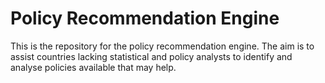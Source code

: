 # Policy Recommendation Engine

This is the repository for the policy recommendation engine. The aim
is to assist countries lacking statistical and policy analysts to
identify and analyse policies available that may help.


<style>
.link {
stroke: #666;
opacity: 0.9;
stroke-width: 1.5px;
}
.node circle {
stroke: #fff;
opacity: 0.9;
stroke-width: 1.5px;
}
.node:not(:hover) .nodetext {
display: none;
}
text {
font: 15px serif;
opacity: 0.9;
pointer-events: none;
}
</style>

<script src=http://d3js.org/d3.v3.min.js></script>

<script> var links = [ { "source" : 1, "target" : 131, "value" :
 1.31452729451742 }, { "source" : 1, "target" : 82, "value" :
 1.48780804393006 }, { "source" : 1, "target" : 111, "value" :
 1.53525937177258 }, { "source" : 2, "target" : 146, "value" :
 0.920880072265894 }, { "source" : 2, "target" : 78, "value" :
 0.940957645654329 }, { "source" : 2, "target" : 102, "value" :
 0.960545297345756 }, { "source" : 3, "target" : 168, "value" :
 0.953653479210874 }, { "source" : 3, "target" : 152, "value" :
 1.0220078017862 }, { "source" : 3, "target" : 47, "value" :
 1.02234392589866 }, { "source" : 4, "target" : 116, "value" :
 0.974043813062297 }, { "source" : 4, "target" : 112, "value" :
 1.00861994554911 }, { "source" : 4, "target" : 89, "value" :
 1.04323962864693 }, { "source" : 5, "target" : 32, "value" :
 1.44955239332356 }, { "source" : 5, "target" : 14, "value" :
 1.55694107513401 }, { "source" : 5, "target" : 117, "value" :
 1.63821920099526 }, { "source" : 6, "target" : 182, "value" :
 1.19119444160882 }, { "source" : 6, "target" : 59, "value" :
 1.20319220151253 }, { "source" : 6, "target" : 78, "value" :
 1.37655213152321 }, { "source" : 7, "target" : 46, "value" :
 1.37045931512834 }, { "source" : 7, "target" : 20, "value" :
 1.65668766498696 }, { "source" : 7, "target" : 174, "value" :
 1.71018383342883 }, { "source" : 0, "target" : 2, "value" :
 1.20637844221834 }, { "source" : 0, "target" : 71, "value" :
 1.217090120178 }, { "source" : 0, "target" : 47, "value" :
 1.24330899923766 }, { "source" : 17, "target" : 45, "value" :
 1.01820681828437 }, { "source" : 17, "target" : 146, "value" :
 1.10137862487542 }, { "source" : 17, "target" : 141, "value" :
 1.2985203201483 }, { "source" : 8, "target" : 24, "value" :
 0.838362577073292 }, { "source" : 8, "target" : 158, "value" :
 1.09438576978989 }, { "source" : 8, "target" : 48, "value" :
 1.09961749350012 }, { "source" : 9, "target" : 120, "value" :
 0.602232655441791 }, { "source" : 9, "target" : 54, "value" :
 0.639259804146382 }, { "source" : 9, "target" : 186, "value" :
 0.768040477294505 }, { "source" : 36, "target" : 2, "value" :
 1.19611020180288 }, { "source" : 36, "target" : 168, "value" :
 1.42990851080529 }, { "source" : 36, "target" : 102, "value" :
 1.4479413745007 }, { "source" : 10, "target" : 170, "value" :
 1.56855749452816 }, { "source" : 10, "target" : 4, "value" :
 1.876723903123 }, { "source" : 10, "target" : 45, "value" :
 2.05825722589473 }, { "source" : 11, "target" : 121, "value" :
 1.4425791028605 }, { "source" : 11, "target" : 111, "value" :
 1.49996277790847 }, { "source" : 11, "target" : 183, "value" :
 1.97834755666622 }, { "source" : 41, "target" : 190, "value" :
 0.789337479044317 }, { "source" : 41, "target" : 67, "value" :
 0.82726644887886 }, { "source" : 41, "target" : 128, "value" :
 0.868810763776866 }, { "source" : 186, "target" : 38, "value" :
 0.71495414307359 }, { "source" : 186, "target" : 48, "value" :
 0.733536216264423 }, { "source" : 186, "target" : 9, "value" :
 0.768040477294505 }, { "source" : 18, "target" : 109, "value" :
 0.905488077232075 }, { "source" : 18, "target" : 191, "value" :
 0.928990869486456 }, { "source" : 18, "target" : 47, "value" :
 1.06682789338007 }, { "source" : 37, "target" : 56, "value" :
 1.09893293326321 }, { "source" : 37, "target" : 119, "value" :
 1.29737835818427 }, { "source" : 37, "target" : 130, "value" :
 1.43547592970923 }, { "source" : 12, "target" : 150, "value" :
 1.20614068109613 }, { "source" : 12, "target" : 134, "value" :
 2.30662598084721 }, { "source" : 12, "target" : 142, "value" :
 2.35832869698108 }, { "source" : 13, "target" : 192, "value" :
 1.29940663294756 }, { "source" : 13, "target" : 109, "value" :
 1.32392687443911 }, { "source" : 13, "target" : 108, "value" :
 1.39988619910808 }, { "source" : 14, "target" : 117, "value" :
 0.682738067393721 }, { "source" : 14, "target" : 23, "value" :
 1.30069178321288 }, { "source" : 14, "target" : 105, "value" :
 1.32361192170884 }, { "source" : 55, "target" : 189, "value" :
 0.614750722993733 }, { "source" : 55, "target" : 67, "value" :
 0.642608633750824 }, { "source" : 55, "target" : 87, "value" :
 0.852964315454793 }, { "source" : 15, "target" : 110, "value" :
 0.887991137474196 }, { "source" : 15, "target" : 44, "value" :
 1.42298756227974 }, { "source" : 15, "target" : 125, "value" :
 1.47799137800987 }, { "source" : 16, "target" : 138, "value" :
 1.42252709160877 }, { "source" : 16, "target" : 152, "value" :
 1.56673225573877 }, { "source" : 16, "target" : 122, "value" :
 1.69997913169409 }, { "source" : 19, "target" : 89, "value" :
 0.96003446478593 }, { "source" : 19, "target" : 129, "value" :
 1.03369836065786 }, { "source" : 19, "target" : 4, "value" :
 1.12078429317492 }, { "source" : 20, "target" : 189, "value" :
 0.85064892082221 }, { "source" : 20, "target" : 190, "value" :
 0.971612887849814 }, { "source" : 20, "target" : 67, "value" :
 1.05298685631974 }, { "source" : 176, "target" : 118, "value" :
 1.21414677752 }, { "source" : 176, "target" : 28, "value" :
 1.5685368954702 }, { "source" : 176, "target" : 76, "value" :
 1.60913249855578 }, { "source" : 22, "target" : 132, "value" :
 1.92102096765661 }, { "source" : 22, "target" : 137, "value" :
 2.06817242151767 }, { "source" : 22, "target" : 31, "value" :
 2.29105373318966 }, { "source" : 25, "target" : 44, "value" :
 0.910834630900881 }, { "source" : 25, "target" : 122, "value" :
 1.15635610494343 }, { "source" : 25, "target" : 126, "value" :
 1.46094334309018 }, { "source" : 83, "target" : 90, "value" :
 1.56419009848881 }, { "source" : 83, "target" : 21, "value" :
 1.5924438438337 }, { "source" : 83, "target" : 124, "value" :
 1.60434653131104 }, { "source" : 23, "target" : 117, "value" :
 0.975511109512529 }, { "source" : 23, "target" : 90, "value" :
 1.21847324468831 }, { "source" : 23, "target" : 145, "value" :
 1.22410275311965 }, { "source" : 24, "target" : 8, "value" :
 0.838362577073292 }, { "source" : 24, "target" : 48, "value" :
 0.898813888700985 }, { "source" : 24, "target" : 123, "value" :
 0.931861117429435 }, { "source" : 26, "target" : 135, "value" :
 1.49461162528901 }, { "source" : 26, "target" : 147, "value" :
 1.55181563212396 }, { "source" : 26, "target" : 91, "value" :
 1.55959206999486 }, { "source" : 28, "target" : 162, "value" :
 1.02167171095672 }, { "source" : 28, "target" : 95, "value" :
 1.24572404427195 }, { "source" : 28, "target" : 107, "value" :
 1.26741367173486 }, { "source" : 29, "target" : 113, "value" :
 0.956794162296048 }, { "source" : 29, "target" : 167, "value" :
 0.973029189538259 }, { "source" : 29, "target" : 89, "value" :
 1.48697729248095 }, { "source" : 30, "target" : 122, "value" :
 1.06793098914228 }, { "source" : 30, "target" : 40, "value" :
 1.14865142976247 }, { "source" : 30, "target" : 42, "value" :
 1.16193537350911 }, { "source" : 32, "target" : 5, "value" :
 1.44955239332356 }, { "source" : 32, "target" : 14, "value" :
 1.55385925388808 }, { "source" : 32, "target" : 23, "value" :
 1.58864646875774 }, { "source" : 33, "target" : 114, "value" :
 1.01225021776878 }, { "source" : 33, "target" : 146, "value" :
 1.07114556956056 }, { "source" : 33, "target" : 18, "value" :
 1.21497089869963 }, { "source" : 76, "target" : 62, "value" :
 1.08365560669245 }, { "source" : 76, "target" : 130, "value" :
 1.11302717762523 }, { "source" : 76, "target" : 37, "value" :
 1.1415370310435 }, { "source" : 67, "target" : 87, "value" :
 0.617144820469032 }, { "source" : 67, "target" : 55, "value" :
 0.642608633750824 }, { "source" : 67, "target" : 190, "value" :
 0.723500346667688 }, { "source" : 34, "target" : 168, "value" :
 0.761877422241889 }, { "source" : 34, "target" : 92, "value" :
 0.830995625266431 }, { "source" : 34, "target" : 39, "value" :
 0.906599367281589 }, { "source" : 193, "target" : 195, "value" :
 0.455929887515982 }, { "source" : 193, "target" : 194, "value" :
 0.683170301495052 }, { "source" : 193, "target" : 114, "value" :
 1.11673495056999 }, { "source" : 35, "target" : 4, "value" :
 1.1969376870027 }, { "source" : 35, "target" : 89, "value" :
 1.31770432237712 }, { "source" : 35, "target" : 159, "value" :
 1.34296384156125 }, { "source" : 84, "target" : 88, "value" :
 1.65774601940357 }, { "source" : 84, "target" : 196, "value" :
 1.70471414477474 }, { "source" : 84, "target" : 156, "value" :
 1.71242533467083 }, { "source" : 38, "target" : 158, "value" :
 0.536166159724376 }, { "source" : 38, "target" : 48, "value" :
 0.589148245646065 }, { "source" : 38, "target" : 159, "value" :
 0.611330889530299 }, { "source" : 50, "target" : 143, "value" :
 2.33336973079323 }, { "source" : 50, "target" : 131, "value" :
 2.49969943381133 }, { "source" : 50, "target" : 121, "value" :
 2.6049461907643 }, { "source" : 39, "target" : 46, "value" :
 0.83838831939105 }, { "source" : 39, "target" : 34, "value" :
 0.906599367281589 }, { "source" : 39, "target" : 141, "value" :
 0.968679401888891 }, { "source" : 42, "target" : 40, "value" :
 0.936967400239652 }, { "source" : 42, "target" : 30, "value" :
 1.16193537350911 }, { "source" : 42, "target" : 126, "value" :
 1.46727036027847 }, { "source" : 43, "target" : 161, "value" :
 1.66691338986215 }, { "source" : 43, "target" : 81, "value" :
 1.73191858419284 }, { "source" : 43, "target" : 178, "value" :
 1.9201654795029 }, { "source" : 44, "target" : 122, "value" :
 0.887691060162472 }, { "source" : 44, "target" : 25, "value" :
 0.910834630900881 }, { "source" : 44, "target" : 126, "value" :
 0.955996918890767 }, { "source" : 45, "target" : 17, "value" :
 1.01820681828437 }, { "source" : 45, "target" : 166, "value" :
 1.20145988677156 }, { "source" : 45, "target" : 146, "value" :
 1.20640154717973 }, { "source" : 132, "target" : 22, "value" :
 1.92102096765661 }, { "source" : 132, "target" : 1, "value" :
 1.93839214146552 }, { "source" : 132, "target" : 64, "value" :
 1.96395471248129 }, { "source" : 46, "target" : 87, "value" :
 0.525514245923718 }, { "source" : 46, "target" : 67, "value" :
 0.77164737193497 }, { "source" : 46, "target" : 39, "value" :
 0.83838831939105 }, { "source" : 181, "target" : 28, "value" :
 1.55604385856314 }, { "source" : 181, "target" : 1, "value" :
 1.56965338936259 }, { "source" : 181, "target" : 171, "value" :
 1.69660451982878 }, { "source" : 47, "target" : 152, "value" :
 0.854577826233589 }, { "source" : 47, "target" : 114, "value" :
 0.9266323619282 }, { "source" : 47, "target" : 3, "value" :
 1.02234392589866 }, { "source" : 48, "target" : 158, "value" :
 0.265362734477278 }, { "source" : 48, "target" : 120, "value" :
 0.556333578536645 }, { "source" : 48, "target" : 38, "value" :
 0.589148245646065 }, { "source" : 154, "target" : 82, "value" :
 1.14527302730041 }, { "source" : 154, "target" : 76, "value" :
 1.17097721571362 }, { "source" : 154, "target" : 162, "value" :
 1.26802520157892 }, { "source" : 49, "target" : 54, "value" :
 0.649027731293726 }, { "source" : 49, "target" : 38, "value" :
 0.780850102942669 }, { "source" : 49, "target" : 173, "value" :
 0.81124028367136 }, { "source" : 52, "target" : 122, "value" :
 1.3379778773384 }, { "source" : 52, "target" : 179, "value" :
 1.49005509960485 }, { "source" : 52, "target" : 44, "value" :
 1.57348662287399 }, { "source" : 51, "target" : 155, "value" :
 1.31915603278569 }, { "source" : 51, "target" : 161, "value" :
 1.4660251038037 }, { "source" : 51, "target" : 178, "value" :
 1.58491533851279 }, { "source" : 54, "target" : 173, "value" :
 0.535879012442302 }, { "source" : 54, "target" : 9, "value" :
 0.639259804146382 }, { "source" : 54, "target" : 49, "value" :
 0.649027731293726 }, { "source" : 56, "target" : 37, "value" :
 1.09893293326321 }, { "source" : 56, "target" : 23, "value" :
 1.27306803971252 }, { "source" : 56, "target" : 145, "value" :
 1.76979282137191 }, { "source" : 58, "target" : 73, "value" :
 0.61753062769693 }, { "source" : 58, "target" : 75, "value" :
 1.00578459301855 }, { "source" : 58, "target" : 74, "value" :
 1.15679258314774 }, { "source" : 59, "target" : 139, "value" :
 1.18623448906104 }, { "source" : 59, "target" : 6, "value" :
 1.20319220151253 }, { "source" : 59, "target" : 172, "value" :
 1.22357088466087 }, { "source" : 60, "target" : 195, "value" :
 1.07140346151954 }, { "source" : 60, "target" : 193, "value" :
 1.13121231635874 }, { "source" : 60, "target" : 146, "value" :
 1.36170737960538 }, { "source" : 61, "target" : 157, "value" :
 1.32267459949486 }, { "source" : 61, "target" : 65, "value" :
 1.44062721268049 }, { "source" : 61, "target" : 117, "value" :
 1.80769520809045 }, { "source" : 62, "target" : 130, "value" :
 0.973569176575288 }, { "source" : 62, "target" : 76, "value" :
 1.08365560669245 }, { "source" : 62, "target" : 164, "value" :
 1.18811484239607 }, { "source" : 130, "target" : 62, "value" :
 0.973569176575288 }, { "source" : 130, "target" : 76, "value" :
 1.11302717762523 }, { "source" : 130, "target" : 164, "value" :
 1.2886006488654 }, { "source" : 63, "target" : 191, "value" :
 1.02932883580549 }, { "source" : 63, "target" : 163, "value" :
 1.12113424547918 }, { "source" : 63, "target" : 18, "value" :
 1.26189973373278 }, { "source" : 64, "target" : 135, "value" :
 1.51541573130194 }, { "source" : 64, "target" : 185, "value" :
 1.62720597037579 }, { "source" : 64, "target" : 31, "value" :
 1.68348821786941 }, { "source" : 65, "target" : 117, "value" :
 1.21996159391605 }, { "source" : 65, "target" : 14, "value" :
 1.34788804810519 }, { "source" : 65, "target" : 23, "value" :
 1.43367622150495 }, { "source" : 66, "target" : 123, "value" :
 1.01959459924331 }, { "source" : 66, "target" : 41, "value" :
 1.22421240339144 }, { "source" : 66, "target" : 8, "value" :
 1.25014002394532 }, { "source" : 68, "target" : 38, "value" :
 0.978449363913232 }, { "source" : 68, "target" : 158, "value" :
 1.03703630242829 }, { "source" : 68, "target" : 48, "value" :
 1.05021090349244 }, { "source" : 69, "target" : 127, "value" :
 3.23342416696383 }, { "source" : 69, "target" : 11, "value" :
 3.26320505674659 }, { "source" : 69, "target" : 21, "value" :
 3.36150506432041 }, { "source" : 70, "target" : 127, "value" :
 1.62061103837861 }, { "source" : 70, "target" : 180, "value" :
 1.89587456765023 }, { "source" : 70, "target" : 27, "value" :
 2.06063336461274 }, { "source" : 71, "target" : 0, "value" :
 1.217090120178 }, { "source" : 71, "target" : 92, "value" :
 1.26272934069319 }, { "source" : 71, "target" : 168, "value" :
 1.29666888154406 }, { "source" : 72, "target" : 42, "value" :
 2.05388545240779 }, { "source" : 72, "target" : 27, "value" :
 2.20278286020565 }, { "source" : 72, "target" : 180, "value" :
 2.30557748096039 }, { "source" : 73, "target" : 129, "value" :
 0.612358248600967 }, { "source" : 73, "target" : 58, "value" :
 0.61753062769693 }, { "source" : 73, "target" : 75, "value" :
 1.02251661277558 }, { "source" : 188, "target" : 194, "value" :
 1.03089321012129 }, { "source" : 188, "target" : 2, "value" :
 1.07237271026171 }, { "source" : 188, "target" : 193, "value" :
 1.16319525241664 }, { "source" : 74, "target" : 129, "value" :
 1.03378320012459 }, { "source" : 74, "target" : 187, "value" :
 1.1094673454879 }, { "source" : 74, "target" : 58, "value" :
 1.15679258314774 }, { "source" : 75, "target" : 49, "value" :
 0.838637128701236 }, { "source" : 75, "target" : 129, "value" :
 0.870953330955876 }, { "source" : 75, "target" : 153, "value" :
 0.908790881363595 }, { "source" : 78, "target" : 114, "value" :
 0.577326771587172 }, { "source" : 78, "target" : 141, "value" :
 0.866273656709917 }, { "source" : 78, "target" : 102, "value" :
 0.86866830585887 }, { "source" : 79, "target" : 35, "value" :
 1.42656875685969 }, { "source" : 79, "target" : 153, "value" :
 1.4489012818169 }, { "source" : 79, "target" : 173, "value" :
 1.49455192559332 }, { "source" : 80, "target" : 144, "value" :
 0.887281278594123 }, { "source" : 80, "target" : 92, "value" :
 0.965296178506917 }, { "source" : 80, "target" : 34, "value" :
 0.980718740002864 }, { "source" : 77, "target" : 136, "value" :
 0.621515478016677 }, { "source" : 77, "target" : 174, "value" :
 0.928038715026315 }, { "source" : 77, "target" : 94, "value" :
 1.0012295017037 }, { "source" : 82, "target" : 162, "value" :
 1.16365377943373 }, { "source" : 82, "target" : 171, "value" :
 1.28093280512416 }, { "source" : 82, "target" : 1, "value" :
 1.48780804393006 }, { "source" : 57, "target" : 101, "value" :
 1.69082279848271 }, { "source" : 57, "target" : 65, "value" :
 1.69798167687027 }, { "source" : 57, "target" : 143, "value" :
 1.78241540974505 }, { "source" : 86, "target" : 144, "value" :
 1.69849085139365 }, { "source" : 86, "target" : 167, "value" :
 1.80677510354074 }, { "source" : 86, "target" : 170, "value" :
 1.83490735850556 }, { "source" : 81, "target" : 178, "value" :
 1.23794776855576 }, { "source" : 81, "target" : 188, "value" :
 1.32991794855375 }, { "source" : 81, "target" : 63, "value" :
 1.41972493824014 }, { "source" : 87, "target" : 46, "value" :
 0.525514245923718 }, { "source" : 87, "target" : 67, "value" :
 0.617144820469032 }, { "source" : 87, "target" : 190, "value" :
 0.657721693638066 }, { "source" : 89, "target" : 19, "value" :
 0.96003446478593 }, { "source" : 89, "target" : 4, "value" :
 1.04323962864693 }, { "source" : 89, "target" : 35, "value" :
 1.31770432237712 }, { "source" : 90, "target" : 145, "value" :
 1.29556473186106 }, { "source" : 90, "target" : 88, "value" :
 1.43793605202866 }, { "source" : 90, "target" : 21, "value" :
 1.45745067303454 }, { "source" : 91, "target" : 147, "value" :
 0.872263227671935 }, { "source" : 91, "target" : 95, "value" :
 1.29940782523615 }, { "source" : 91, "target" : 164, "value" :
 1.36845093078949 }, { "source" : 92, "target" : 168, "value" :
 0.891693280866144 }, { "source" : 92, "target" : 80, "value" :
 0.965296178506917 }, { "source" : 92, "target" : 3, "value" :
 0.980596813500818 }, { "source" : 93, "target" : 166, "value" :
 1.32215390772501 }, { "source" : 93, "target" : 45, "value" :
 1.49876888445967 }, { "source" : 93, "target" : 35, "value" :
 1.50067519330793 }, { "source" : 94, "target" : 77, "value" :
 1.0012295017037 }, { "source" : 94, "target" : 87, "value" :
 1.02154413719956 }, { "source" : 94, "target" : 67, "value" :
 1.05504419113869 }, { "source" : 187, "target" : 74, "value" :
 1.1094673454879 }, { "source" : 187, "target" : 112, "value" :
 1.14438859643746 }, { "source" : 187, "target" : 38, "value" :
 1.18095138624967 }, { "source" : 95, "target" : 28, "value" :
 1.24572404427195 }, { "source" : 95, "target" : 91, "value" :
 1.29940782523615 }, { "source" : 95, "target" : 147, "value" :
 1.34482555410403 }, { "source" : 96, "target" : 137, "value" :
 1.32822702959422 }, { "source" : 96, "target" : 162, "value" :
 1.38533108035212 }, { "source" : 96, "target" : 107, "value" :
 1.49662865947539 }, { "source" : 97, "target" : 190, "value" :
 1.00634891249526 }, { "source" : 97, "target" : 174, "value" :
 1.03329555435976 }, { "source" : 97, "target" : 55, "value" :
 1.05031189243427 }, { "source" : 98, "target" : 2, "value" :
 1.03887077942638 }, { "source" : 98, "target" : 146, "value" :
 1.18023524376724 }, { "source" : 98, "target" : 141, "value" :
 1.20228260131143 }, { "source" : 99, "target" : 176, "value" :
 1.19797479406283 }, { "source" : 99, "target" : 76, "value" :
 1.27133696320388 }, { "source" : 99, "target" : 62, "value" :
 1.50760392233255 }, { "source" : 100, "target" : 186, "value" :
 1.18594405843695 }, { "source" : 100, "target" : 68, "value" :
 1.2145355550819 }, { "source" : 100, "target" : 120, "value" :
 1.23733968431916 }, { "source" : 101, "target" : 145, "value" :
 1.59853163583269 }, { "source" : 101, "target" : 90, "value" :
 1.71247449794562 }, { "source" : 101, "target" : 88, "value" :
 1.81186749206525 }, { "source" : 102, "target" : 114, "value" :
 0.846377635188045 }, { "source" : 102, "target" : 78, "value" :
 0.86866830585887 }, { "source" : 102, "target" : 2, "value" :
 0.960545297345756 }, { "source" : 103, "target" : 92, "value" :
 1.27136862302378 }, { "source" : 103, "target" : 179, "value" :
 1.48121391237927 }, { "source" : 103, "target" : 34, "value" :
 1.51520652859041 }, { "source" : 108, "target" : 13, "value" :
 1.39988619910808 }, { "source" : 108, "target" : 191, "value" :
 1.41951743564977 }, { "source" : 108, "target" : 115, "value" :
 1.48989298763721 }, { "source" : 104, "target" : 150, "value" :
 3.17433357180874 }, { "source" : 104, "target" : 12, "value" :
 3.34346393734169 }, { "source" : 104, "target" : 86, "value" :
 3.7132464438663 }, { "source" : 105, "target" : 14, "value" :
 1.32361192170884 }, { "source" : 105, "target" : 117, "value" :
 1.49435811762957 }, { "source" : 105, "target" : 44, "value" :
 1.59466498541963 }, { "source" : 190, "target" : 87, "value" :
 0.657721693638066 }, { "source" : 190, "target" : 67, "value" :
 0.723500346667688 }, { "source" : 190, "target" : 189, "value" :
 0.848215195900464 }, { "source" : 106, "target" : 3, "value" :
 1.09867908870044 }, { "source" : 106, "target" : 152, "value" :
 1.23096252452761 }, { "source" : 106, "target" : 160, "value" :
 1.28585821480392 }, { "source" : 107, "target" : 28, "value" :
 1.26741367173486 }, { "source" : 107, "target" : 154, "value" :
 1.44347014594506 }, { "source" : 107, "target" : 96, "value" :
 1.49662865947539 }, { "source" : 21, "target" : 88, "value" :
 0.781590948262505 }, { "source" : 21, "target" : 145, "value" :
 1.28986956879597 }, { "source" : 21, "target" : 90, "value" :
 1.45745067303454 }, { "source" : 110, "target" : 15, "value" :
 0.887991137474196 }, { "source" : 110, "target" : 14, "value" :
 1.41008103511339 }, { "source" : 110, "target" : 13, "value" :
 1.55531597989108 }, { "source" : 111, "target" : 11, "value" :
 1.49996277790847 }, { "source" : 111, "target" : 1, "value" :
 1.53525937177258 }, { "source" : 111, "target" : 83, "value" :
 1.65075719758189 }, { "source" : 113, "target" : 167, "value" :
 0.946340803920534 }, { "source" : 113, "target" : 29, "value" :
 0.956794162296048 }, { "source" : 113, "target" : 134, "value" :
 1.10563198261429 }, { "source" : 116, "target" : 4, "value" :
 0.974043813062297 }, { "source" : 116, "target" : 89, "value" :
 1.33016024214415 }, { "source" : 116, "target" : 187, "value" :
 1.46303723401943 }, { "source" : 117, "target" : 14, "value" :
 0.682738067393721 }, { "source" : 117, "target" : 23, "value" :
 0.975511109512529 }, { "source" : 117, "target" : 65, "value" :
 1.21996159391605 }, { "source" : 119, "target" : 37, "value" :
 1.29737835818427 }, { "source" : 119, "target" : 99, "value" :
 1.60585586344905 }, { "source" : 119, "target" : 76, "value" :
 1.61391321068953 }, { "source" : 120, "target" : 48, "value" :
 0.556333578536645 }, { "source" : 120, "target" : 158, "value" :
 0.576353243510418 }, { "source" : 120, "target" : 9, "value" :
 0.602232655441791 }, { "source" : 196, "target" : 40, "value" :
 1.08808160837882 }, { "source" : 196, "target" : 42, "value" :
 1.63086060386294 }, { "source" : 196, "target" : 44, "value" :
 1.63284506971359 }, { "source" : 167, "target" : 113, "value" :
 0.946340803920534 }, { "source" : 167, "target" : 29, "value" :
 0.973029189538259 }, { "source" : 167, "target" : 161, "value" :
 1.26170575068203 }, { "source" : 121, "target" : 11, "value" :
 1.4425791028605 }, { "source" : 121, "target" : 111, "value" :
 1.8229691499831 }, { "source" : 121, "target" : 21, "value" :
 2.36748093430187 }, { "source" : 134, "target" : 113, "value" :
 1.10563198261429 }, { "source" : 134, "target" : 29, "value" :
 1.51111142679662 }, { "source" : 134, "target" : 142, "value" :
 1.54102098656998 }, { "source" : 122, "target" : 44, "value" :
 0.887691060162472 }, { "source" : 122, "target" : 126, "value" :
 0.926033334725504 }, { "source" : 122, "target" : 30, "value" :
 1.06793098914228 }, { "source" : 124, "target" : 154, "value" :
 1.3994288208261 }, { "source" : 124, "target" : 82, "value" :
 1.53299698713778 }, { "source" : 124, "target" : 37, "value" :
 1.59149388548455 }, { "source" : 125, "target" : 44, "value" :
 1.26950992658186 }, { "source" : 125, "target" : 122, "value" :
 1.37388837799296 }, { "source" : 125, "target" : 40, "value" :
 1.37621257436654 }, { "source" : 126, "target" : 44, "value" :
 0.955996918890767 }, { "source" : 126, "target" : 30, "value" :
 1.17023648864064 }, { "source" : 126, "target" : 40, "value" :
 1.19813563320751 }, { "source" : 128, "target" : 148, "value" :
 0.696288899442868 }, { "source" : 128, "target" : 123, "value" :
 0.79919742595811 }, { "source" : 128, "target" : 67, "value" :
 0.810137647057435 }, { "source" : 129, "target" : 58, "value" :
 0.499109295817574 }, { "source" : 129, "target" : 73, "value" :
 0.612358248600967 }, { "source" : 129, "target" : 75, "value" :
 0.870953330955876 }, { "source" : 133, "target" : 10, "value" :
 1.49789773506322 }, { "source" : 133, "target" : 86, "value" :
 1.88801956975405 }, { "source" : 133, "target" : 116, "value" :
 1.97415188294617 }, { "source" : 85, "target" : 144, "value" :
 0.980673203144786 }, { "source" : 85, "target" : 34, "value" :
 1.0719148246239 }, { "source" : 85, "target" : 128, "value" :
 1.28831023475477 }, { "source" : 109, "target" : 18, "value" :
 0.905488077232075 }, { "source" : 109, "target" : 191, "value" :
 1.11314258139784 }, { "source" : 109, "target" : 13, "value" :
 1.32392687443911 }, { "source" : 136, "target" : 77, "value" :
 0.621515478016677 }, { "source" : 136, "target" : 174, "value" :
 1.12794551332438 }, { "source" : 136, "target" : 94, "value" :
 1.19089859746761 }, { "source" : 137, "target" : 96, "value" :
 1.32822702959422 }, { "source" : 137, "target" : 107, "value" :
 1.52732045355541 }, { "source" : 137, "target" : 171, "value" :
 1.52919521498377 }, { "source" : 139, "target" : 6, "value" :
 1.11017779278581 }, { "source" : 139, "target" : 59, "value" :
 1.18623448906104 }, { "source" : 139, "target" : 166, "value" :
 1.22725042025008 }, { "source" : 140, "target" : 115, "value" :
 1.69609168005874 }, { "source" : 140, "target" : 155, "value" :
 1.89268438165769 }, { "source" : 140, "target" : 166, "value" :
 1.9175324570393 }, { "source" : 195, "target" : 194, "value" :
 0.499680983888029 }, { "source" : 195, "target" : 60, "value" :
 1.07140346151954 }, { "source" : 195, "target" : 188, "value" :
 1.18594760661578 }, { "source" : 141, "target" : 146, "value" :
 0.758592707185517 }, { "source" : 141, "target" : 114, "value" :
 0.773123762237194 }, { "source" : 141, "target" : 78, "value" :
 0.866273656709917 }, { "source" : 182, "target" : 165, "value" :
 0.880973993738239 }, { "source" : 182, "target" : 102, "value" :
 1.07277012655727 }, { "source" : 182, "target" : 78, "value" :
 1.12004379331132 }, { "source" : 142, "target" : 4, "value" :
 1.10523638540958 }, { "source" : 142, "target" : 19, "value" :
 1.34603687670483 }, { "source" : 142, "target" : 89, "value" :
 1.42675789157226 }, { "source" : 143, "target" : 57, "value" :
 1.78241540974505 }, { "source" : 143, "target" : 50, "value" :
 2.33336973079323 }, { "source" : 143, "target" : 155, "value" :
 2.35920288841408 }, { "source" : 144, "target" : 80, "value" :
 0.887281278594123 }, { "source" : 144, "target" : 92, "value" :
 1.10720413640354 }, { "source" : 144, "target" : 19, "value" :
 1.25169011397607 }, { "source" : 145, "target" : 88, "value" :
 1.2098976801696 }, { "source" : 145, "target" : 23, "value" :
 1.22410275311965 }, { "source" : 145, "target" : 21, "value" :
 1.28986956879597 }, { "source" : 189, "target" : 55, "value" :
 0.614750722993733 }, { "source" : 189, "target" : 20, "value" :
 0.85064892082221 }, { "source" : 189, "target" : 114, "value" :
 0.882656129914939 }, { "source" : 146, "target" : 141, "value" :
 0.758592707185517 }, { "source" : 146, "target" : 2, "value" :
 0.920880072265894 }, { "source" : 146, "target" : 114, "value" :
 0.969125381887772 }, { "source" : 147, "target" : 91, "value" :
 0.872263227671935 }, { "source" : 147, "target" : 164, "value" :
 1.07211733625236 }, { "source" : 147, "target" : 162, "value" :
 1.31643258134908 }, { "source" : 150, "target" : 12, "value" :
 1.20614068109613 }, { "source" : 150, "target" : 133, "value" :
 2.46232475615298 }, { "source" : 150, "target" : 113, "value" :
 2.51682907306793 }, { "source" : 194, "target" : 195, "value" :
 0.499680983888029 }, { "source" : 194, "target" : 193, "value" :
 0.683170301495052 }, { "source" : 194, "target" : 188, "value" :
 1.03089321012129 }, { "source" : 149, "target" : 67, "value" :
 0.981292051964712 }, { "source" : 149, "target" : 189, "value" :
 0.996252984592464 }, { "source" : 149, "target" : 190, "value" :
 1.04949711887004 }, { "source" : 148, "target" : 123, "value" :
 0.649791012616204 }, { "source" : 148, "target" : 128, "value" :
 0.696288899442868 }, { "source" : 148, "target" : 67, "value" :
 0.824270670985038 }, { "source" : 151, "target" : 107, "value" :
 1.85294556846627 }, { "source" : 151, "target" : 147, "value" :
 1.95004894353807 }, { "source" : 151, "target" : 184, "value" :
 1.99370051363542 }, { "source" : 152, "target" : 47, "value" :
 0.854577826233589 }, { "source" : 152, "target" : 3, "value" :
 1.0220078017862 }, { "source" : 152, "target" : 92, "value" :
 1.1897702426502 }, { "source" : 192, "target" : 13, "value" :
 1.29940663294756 }, { "source" : 192, "target" : 90, "value" :
 1.33596778479383 }, { "source" : 192, "target" : 23, "value" :
 1.52972970295811 }, { "source" : 153, "target" : 49, "value" :
 0.835263639555275 }, { "source" : 153, "target" : 75, "value" :
 0.908790881363595 }, { "source" : 153, "target" : 38, "value" :
 0.912412166681162 }, { "source" : 27, "target" : 108, "value" :
 1.64161276123444 }, { "source" : 27, "target" : 180, "value" :
 1.76187494692584 }, { "source" : 27, "target" : 163, "value" :
 1.87956179907146 }, { "source" : 155, "target" : 51, "value" :
 1.31915603278569 }, { "source" : 155, "target" : 113, "value" :
 1.33774803133268 }, { "source" : 155, "target" : 161, "value" :
 1.37888245401744 }, { "source" : 157, "target" : 61, "value" :
 1.32267459949486 }, { "source" : 157, "target" : 14, "value" :
 1.39622045276397 }, { "source" : 157, "target" : 88, "value" :
 1.40458084695958 }, { "source" : 158, "target" : 48, "value" :
 0.265362734477278 }, { "source" : 158, "target" : 38, "value" :
 0.536166159724376 }, { "source" : 158, "target" : 120, "value" :
 0.576353243510418 }, { "source" : 159, "target" : 120, "value" :
 0.603097865432138 }, { "source" : 159, "target" : 158, "value" :
 0.60817230594848 }, { "source" : 159, "target" : 38, "value" :
 0.611330889530299 }, { "source" : 156, "target" : 84, "value" :
 1.71242533467083 }, { "source" : 156, "target" : 88, "value" :
 1.85116285041494 }, { "source" : 156, "target" : 183, "value" :
 2.08956035708908 }, { "source" : 163, "target" : 191, "value" :
 0.952862179117558 }, { "source" : 163, "target" : 63, "value" :
 1.12113424547918 }, { "source" : 163, "target" : 102, "value" :
 1.24588772727019 }, { "source" : 31, "target" : 64, "value" :
 1.68348821786941 }, { "source" : 31, "target" : 132, "value" :
 2.10187357136505 }, { "source" : 31, "target" : 90, "value" :
 2.11642129320112 }, { "source" : 123, "target" : 148, "value" :
 0.649791012616204 }, { "source" : 123, "target" : 128, "value" :
 0.79919742595811 }, { "source" : 123, "target" : 41, "value" :
 0.878727812385485 }, { "source" : 184, "target" : 95, "value" :
 1.78865645454068 }, { "source" : 184, "target" : 151, "value" :
 1.99370051363542 }, { "source" : 184, "target" : 91, "value" :
 2.04480495202114 }, { "source" : 40, "target" : 42, "value" :
 0.936967400239652 }, { "source" : 40, "target" : 196, "value" :
 1.08808160837882 }, { "source" : 40, "target" : 30, "value" :
 1.14865142976247 }, { "source" : 114, "target" : 78, "value" :
 0.577326771587172 }, { "source" : 114, "target" : 141, "value" :
 0.773123762237194 }, { "source" : 114, "target" : 102, "value" :
 0.846377635188045 }, { "source" : 53, "target" : 145, "value" :
 1.55789877041342 }, { "source" : 53, "target" : 23, "value" :
 1.6242598455313 }, { "source" : 53, "target" : 117, "value" :
 1.74357045421812 }, { "source" : 88, "target" : 21, "value" :
 0.781590948262505 }, { "source" : 88, "target" : 145, "value" :
 1.2098976801696 }, { "source" : 88, "target" : 135, "value" :
 1.39759102690315 }, { "source" : 112, "target" : 159, "value" :
 0.881066125783051 }, { "source" : 112, "target" : 158, "value" :
 0.886730703944127 }, { "source" : 112, "target" : 38, "value" :
 0.894002726286493 }, { "source" : 118, "target" : 176, "value" :
 1.21414677752 }, { "source" : 118, "target" : 28, "value" :
 1.31503503303524 }, { "source" : 118, "target" : 162, "value" :
 1.75942329485976 }, { "source" : 127, "target" : 21, "value" :
 1.49854768083235 }, { "source" : 127, "target" : 70, "value" :
 1.62061103837861 }, { "source" : 127, "target" : 88, "value" :
 1.63547051661808 }, { "source" : 138, "target" : 46, "value" :
 1.14091993548707 }, { "source" : 138, "target" : 97, "value" :
 1.24067227192795 }, { "source" : 138, "target" : 169, "value" :
 1.27746378215018 }, { "source" : 191, "target" : 18, "value" :
 0.928990869486456 }, { "source" : 191, "target" : 163, "value" :
 0.952862179117558 }, { "source" : 191, "target" : 63, "value" :
 1.02932883580549 }, { "source" : 160, "target" : 106, "value" :
 1.28585821480392 }, { "source" : 160, "target" : 47, "value" :
 1.41755747604485 }, { "source" : 160, "target" : 3, "value" :
 1.41986555864412 }, { "source" : 170, "target" : 167, "value" :
 1.33780159043309 }, { "source" : 170, "target" : 10, "value" :
 1.56855749452816 }, { "source" : 170, "target" : 29, "value" :
 1.61485804285238 }, { "source" : 173, "target" : 54, "value" :
 0.535879012442302 }, { "source" : 173, "target" : 49, "value" :
 0.81124028367136 }, { "source" : 173, "target" : 48, "value" :
 0.814018021168644 }, { "source" : 162, "target" : 107, "value" :
 0.690892872108048 }, { "source" : 162, "target" : 28, "value" :
 1.02167171095672 }, { "source" : 162, "target" : 82, "value" :
 1.16365377943373 }, { "source" : 175, "target" : 49, "value" :
 2.38596468651895 }, { "source" : 175, "target" : 24, "value" :
 2.40298737951784 }, { "source" : 175, "target" : 54, "value" :
 2.43319665696516 }, { "source" : 131, "target" : 1, "value" :
 1.31452729451742 }, { "source" : 131, "target" : 135, "value" :
 1.70918636088312 }, { "source" : 131, "target" : 82, "value" :
 1.88194097651288 }, { "source" : 164, "target" : 147, "value" :
 1.07211733625236 }, { "source" : 164, "target" : 62, "value" :
 1.18811484239607 }, { "source" : 164, "target" : 130, "value" :
 1.2886006488654 }, { "source" : 165, "target" : 182, "value" :
 0.880973993738239 }, { "source" : 165, "target" : 78, "value" :
 0.979060486001503 }, { "source" : 165, "target" : 2, "value" :
 1.17045010019216 }, { "source" : 166, "target" : 146, "value" :
 1.18007015839305 }, { "source" : 166, "target" : 165, "value" :
 1.19060092425939 }, { "source" : 166, "target" : 45, "value" :
 1.20145988677156 }, { "source" : 168, "target" : 34, "value" :
 0.761877422241889 }, { "source" : 168, "target" : 169, "value" :
 0.844297495249255 }, { "source" : 168, "target" : 92, "value" :
 0.891693280866144 }, { "source" : 169, "target" : 168, "value" :
 0.844297495249255 }, { "source" : 169, "target" : 34, "value" :
 1.2227460955028 }, { "source" : 169, "target" : 138, "value" :
 1.27746378215018 }, { "source" : 161, "target" : 167, "value" :
 1.26170575068203 }, { "source" : 161, "target" : 155, "value" :
 1.37888245401744 }, { "source" : 161, "target" : 113, "value" :
 1.43199498384078 }, { "source" : 172, "target" : 59, "value" :
 1.22357088466087 }, { "source" : 172, "target" : 141, "value" :
 1.59670506410588 }, { "source" : 172, "target" : 146, "value" :
 1.63643162601456 }, { "source" : 171, "target" : 82, "value" :
 1.28093280512416 }, { "source" : 171, "target" : 162, "value" :
 1.43251080893642 }, { "source" : 171, "target" : 137, "value" :
 1.52919521498377 }, { "source" : 174, "target" : 77, "value" :
 0.928038715026315 }, { "source" : 174, "target" : 128, "value" :
 1.02596729712391 }, { "source" : 174, "target" : 97, "value" :
 1.03329555435976 }, { "source" : 177, "target" : 33, "value" :
 1.2340054164185 }, { "source" : 177, "target" : 7, "value" :
 1.27080637442328 }, { "source" : 177, "target" : 34, "value" :
 1.42592530414 }, { "source" : 178, "target" : 81, "value" :
 1.23794776855576 }, { "source" : 178, "target" : 51, "value" :
 1.58491533851279 }, { "source" : 178, "target" : 161, "value" :
 1.64589471386379 }, { "source" : 115, "target" : 63, "value" :
 1.37332650631947 }, { "source" : 115, "target" : 191, "value" :
 1.42681654243901 }, { "source" : 115, "target" : 108, "value" :
 1.48989298763721 }, { "source" : 179, "target" : 122, "value" :
 1.34599036234862 }, { "source" : 179, "target" : 60, "value" :
 1.37915176216964 }, { "source" : 179, "target" : 3, "value" :
 1.39836172007607 }, { "source" : 180, "target" : 115, "value" :
 1.66742904753805 }, { "source" : 180, "target" : 81, "value" :
 1.7156539940767 }, { "source" : 180, "target" : 27, "value" :
 1.76187494692584 }, { "source" : 183, "target" : 131, "value" :
 1.42652956194683 }, { "source" : 183, "target" : 1, "value" :
 1.65188484677928 }, { "source" : 183, "target" : 88, "value" :
 1.78946930184687 }, { "source" : 185, "target" : 137, "value" :
 1.5451713094435 }, { "source" : 185, "target" : 64, "value" :
 1.62720597037579 }, { "source" : 185, "target" : 107, "value" :
 1.68220810515777 }, { "source" : 197, "target" : 74, "value" :
 0.00087366264492041 }, { "source" : 197, "target" : 9, "value" :
 0.00120162971200672 }, { "source" : 197, "target" : 186, "value" :
 0.00166639927834256 }, { "source" : 197, "target" : 175, "value" :
 0.00188429419957239 }, { "source" : 135, "target" : 88, "value" :
 1.39759102690315 }, { "source" : 135, "target" : 26, "value" :
 1.49461162528901 }, { "source" : 135, "target" : 157, "value" :
 1.49990831454331 } ] ; var nodes = [ { "name" : "Armenia", "group" :
 "Asia" }, { "name" : "Afghanistan", "group" : "Asia" }, { "name" :
 "Albania", "group" : "Europe" }, { "name" : "Algeria", "group" :
 "Africa" }, { "name" : "Andorra", "group" : "Europe" }, { "name" :
 "Angola", "group" : "Africa" }, { "name" : "Antigua and Barbuda",
 "group" : "Americas" }, { "name" : "Argentina", "group" : "Americas"
 }, { "name" : "Australia", "group" : "Oceania" }, { "name" :
 "Austria", "group" : "Europe" }, { "name" : "Bahrain", "group" :
 "Asia" }, { "name" : "Bangladesh", "group" : "Asia" }, { "name" :
 "Bermuda", "group" : "Americas" }, { "name" : "Bhutan", "group" :
 "Asia" }, { "name" : "Bolivia (Plurinational State of)", "group" :
 "Americas" }, { "name" : "Botswana", "group" : "Africa" }, { "name" :
 "Brazil", "group" : "Americas" }, { "name" : "Aruba", "group" :
 "Americas" }, { "name" : "Belize", "group" : "Americas" }, { "name" :
 "Brunei Darussalam", "group" : "Asia" }, { "name" : "Bulgaria",
 "group" : "Europe" }, { "name" : "Myanmar", "group" : "Asia" }, {
 "name" : "Burundi", "group" : "Africa" }, { "name" : "Cameroon",
 "group" : "Africa" }, { "name" : "Canada", "group" : "Americas" }, {
 "name" : "Cabo Verde", "group" : "Africa" }, { "name" : "Central
 African Republic", "group" : "Africa" }, { "name" : "Sri Lanka",
 "group" : "Asia" }, { "name" : "Chad", "group" : "Africa" }, { "name"
 : "Chile", "group" : "Americas" }, { "name" : "Colombia", "group" :
 "Americas" }, { "name" : "the Comoros", "group" : "Africa" }, {
 "name" : "Congo", "group" : "Africa" }, { "name" : "Costa Rica",
 "group" : "Americas" }, { "name" : "Cuba", "group" : "Americas" }, {
 "name" : "Cyprus", "group" : "Asia" }, { "name" : "Azerbaijan",
 "group" : "Asia" }, { "name" : "Benin", "group" : "Africa" }, {
 "name" : "Denmark", "group" : "Europe" }, { "name" : "Dominica",
 "group" : "Americas" }, { "name" : "the Dominican Republic", "group"
 : "Americas" }, { "name" : "Belarus", "group" : "Europe" }, { "name"
 : "Ecuador", "group" : "Americas" }, { "name" : "Egypt", "group" :
 "Africa" }, { "name" : "El Salvador", "group" : "Americas" }, {
 "name" : "Equatorial Guinea", "group" : "Africa" }, { "name" :
 "Estonia", "group" : "Europe" }, { "name" : "Fiji", "group" :
 "Oceania" }, { "name" : "Finland", "group" : "Europe" }, { "name" :
 "France", "group" : "Europe" }, { "name" : "Djibouti", "group" :
 "Africa" }, { "name" : "Georgia", "group" : "Asia" }, { "name" :
 "Gabon", "group" : "Africa" }, { "name" : "the Gambia", "group" :
 "Africa" }, { "name" : "Germany", "group" : "Europe" }, { "name" :
 "Bosnia and Herzegovina", "group" : "Europe" }, { "name" : "Ghana",
 "group" : "Africa" }, { "name" : "Kiribati", "group" : "Oceania" }, {
 "name" : "Greece", "group" : "Europe" }, { "name" : "Grenada",
 "group" : "Americas" }, { "name" : "Guam", "group" : "Oceania" }, {
 "name" : "Guatemala", "group" : "Americas" }, { "name" : "Guinea",
 "group" : "Africa" }, { "name" : "Guyana", "group" : "Americas" }, {
 "name" : "Haiti", "group" : "Americas" }, { "name" : "Honduras",
 "group" : "Americas" }, { "name" : "Hungary", "group" : "Europe" }, {
 "name" : "Croatia", "group" : "Europe" }, { "name" : "Iceland",
 "group" : "Europe" }, { "name" : "India", "group" : "Asia" }, {
 "name" : "Indonesia", "group" : "Asia" }, { "name" : "Iran (Islamic
 Republic of)", "group" : "Asia" }, { "name" : "Iraq", "group" :
 "Asia" }, { "name" : "Ireland", "group" : "Europe" }, { "name" :
 "Israel", "group" : "Asia" }, { "name" : "Italy", "group" : "Europe"
 }, { "name" : "Cote d'Ivoire", "group" : "Africa" }, { "name" :
 "Kazakhstan", "group" : "Asia" }, { "name" : "Jamaica", "group" :
 "Americas" }, { "name" : "Japan", "group" : "Asia" }, { "name" :
 "Jordan", "group" : "Asia" }, { "name" : "Kyrgyzstan", "group" :
 "Asia" }, { "name" : "Kenya", "group" : "Africa" }, { "name" :
 "Cambodia", "group" : "Asia" }, { "name" : "Democratic People's
 Republic of Korea", "group" : "Asia" }, { "name" : "Republic of
 Korea", "group" : "Asia" }, { "name" : "Kuwait", "group" : "Asia" },
 { "name" : "Latvia", "group" : "Europe" }, { "name" : "the Lao
 People's Democratic Republic", "group" : "Asia" }, { "name" :
 "Lebanon", "group" : "Asia" }, { "name" : "Lesotho", "group" :
 "Africa" }, { "name" : "Liberia", "group" : "Africa" }, { "name" :
 "Libya", "group" : "Africa" }, { "name" : "Liechtenstein", "group" :
 "Europe" }, { "name" : "Lithuania", "group" : "Europe" }, { "name" :
 "Madagascar", "group" : "Africa" }, { "name" : "Malawi", "group" :
 "Africa" }, { "name" : "Malaysia", "group" : "Asia" }, { "name" :
 "Maldives", "group" : "Asia" }, { "name" : "Mali", "group" : "Africa"
 }, { "name" : "Malta", "group" : "Europe" }, { "name" : "Mauritania",
 "group" : "Africa" }, { "name" : "Mauritius", "group" : "Africa" }, {
 "name" : "Mexico", "group" : "Americas" }, { "name" : "Monaco",
 "group" : "Europe" }, { "name" : "Mongolia", "group" : "Asia" }, {
 "name" : "Morocco", "group" : "Africa" }, { "name" : "Mozambique",
 "group" : "Africa" }, { "name" : "Micronesia (Federated States of)",
 "group" : "Oceania" }, { "name" : "Republic of Moldova", "group" :
 "Europe" }, { "name" : "Namibia", "group" : "Africa" }, { "name" :
 "Nepal", "group" : "Asia" }, { "name" : "the Netherlands", "group" :
 "Europe" }, { "name" : "New Caledonia", "group" : "Oceania" }, {
 "name" : "The former Yugoslav Republic of Macedonia", "group" :
 "Europe" }, { "name" : "Vanuatu", "group" : "Oceania" }, { "name" :
 "New Zealand", "group" : "Oceania" }, { "name" : "Nicaragua", "group"
 : "Americas" }, { "name" : "the Niger", "group" : "Africa" }, {
 "name" : "Nigeria", "group" : "Africa" }, { "name" : "Norway",
 "group" : "Europe" }, { "name" : "Pakistan", "group" : "Asia" }, {
 "name" : "Panama", "group" : "Americas" }, { "name" : "the Czech
 Republic", "group" : "Europe" }, { "name" : "Papua New Guinea",
 "group" : "Oceania" }, { "name" : "Paraguay", "group" : "Americas" },
 { "name" : "Peru", "group" : "Americas" }, { "name" : "the
 Philippines", "group" : "Asia" }, { "name" : "Poland", "group" :
 "Europe" }, { "name" : "Portugal", "group" : "Europe" }, { "name" :
 "Guinea-Bissau", "group" : "Africa" }, { "name" : "Timor-Leste",
 "group" : "Asia" }, { "name" : "Eritrea", "group" : "Africa" }, {
 "name" : "Qatar", "group" : "Asia" }, { "name" : "Palau", "group" :
 "Oceania" }, { "name" : "Zimbabwe", "group" : "Africa" }, { "name" :
 "Romania", "group" : "Europe" }, { "name" : "Rwanda", "group" :
 "Africa" }, { "name" : "the Russian Federation", "group" : "Europe"
 }, { "name" : "Saint Kitts and Nevis", "group" : "Americas" }, {
 "name" : "Saint Lucia", "group" : "Americas" }, { "name" : "Saint
 Vincent and the Grenadines", "group" : "Americas" }, { "name" : "San
 Marino", "group" : "Europe" }, { "name" : "Sao Tome and Principe",
 "group" : "Africa" }, { "name" : "Saudi Arabia", "group" : "Asia" },
 { "name" : "Senegal", "group" : "Africa" }, { "name" : "Seychelles",
 "group" : "Africa" }, { "name" : "Sierra Leone", "group" : "Africa"
 }, { "name" : "Slovenia", "group" : "Europe" }, { "name" :
 "Slovakia", "group" : "Europe" }, { "name" : "Singapore", "group" :
 "Asia" }, { "name" : "Somalia", "group" : "Africa" }, { "name" :
 "South Africa", "group" : "Africa" }, { "name" : "Spain", "group" :
 "Europe" }, { "name" : "former Sudan", "group" : "Africa" }, { "name"
 : "Suriname", "group" : "Americas" }, { "name" : "Tajikistan",
 "group" : "Asia" }, { "name" : "Swaziland", "group" : "Africa" }, {
 "name" : "Sweden", "group" : "Europe" }, { "name" : "Switzerland",
 "group" : "Europe" }, { "name" : "the Syrian Arab Republic", "group"
 : "Asia" }, { "name" : "Turkmenistan", "group" : "Asia" }, { "name" :
 "the United Republic of Tanzania", "group" : "Africa" }, { "name" :
 "Thailand", "group" : "Asia" }, { "name" : "Togo", "group" : "Africa"
 }, { "name" : "Tonga", "group" : "Oceania" }, { "name" : "Trinidad
 and Tobago", "group" : "Americas" }, { "name" : "Oman", "group" :
 "Asia" }, { "name" : "Tunisia", "group" : "Africa" }, { "name" :
 "Turkey", "group" : "Asia" }, { "name" : "the United Arab Emirates",
 "group" : "Asia" }, { "name" : "Uganda", "group" : "Africa" }, {
 "name" : "Tuvalu", "group" : "Oceania" }, { "name" : "the United
 Kingdom of Great Britain and Northern Ireland", "group" : "Europe" },
 { "name" : "Ukraine", "group" : "Europe" }, { "name" : "the United
 States of America", "group" : "Americas" }, { "name" : "Burkina
 Faso", "group" : "Africa" }, { "name" : "Uruguay", "group" :
 "Americas" }, { "name" : "Uzbekistan", "group" : "Asia" }, { "name" :
 "Venezuela (Bolivarian Republic of)", "group" : "Americas" }, {
 "name" : "Viet Nam", "group" : "Asia" }, { "name" : "Ethiopia",
 "group" : "Africa" }, { "name" : "Samoa", "group" : "Oceania" }, {
 "name" : "Yemen", "group" : "Asia" }, { "name" : "the Democratic
 Republic of the Congo", "group" : "Africa" }, { "name" : "Zambia",
 "group" : "Africa" }, { "name" : "Belgium", "group" : "Europe" }, {
 "name" : "Luxembourg", "group" : "Europe" }, { "name" : "Isle of
 Man", "group" : "Europe" }, { "name" : "Serbia", "group" : "Europe"
 }, { "name" : "Montenegro", "group" : "Europe" }, { "name" : "the
 Sudan", "group" : "Africa" }, { "name" : "South Sudan", "group" :
 "Africa" }, { "name" : "Curacao", "group" : "Americas" }, { "name" :
 "Sint Maarten (Dutch Part)", "group" : "Americas" }, { "name" :
 "Saint-Martin (French Part)", "group" : "Americas" }, { "name" :
 "Occupied Palestinian Territory", "group" : "Asia" }, { "name" :
 "Zero Hunger", "group" : "World" } ] ; var width = 1500 height =
 1500;

var color = d3.scale.category20();

var force = d3.layout.force()
.nodes(d3.values(nodes))
.links(links)
.size([width, height])
.linkDistance(function(d){return d.value})
.charge(-300)
.on("tick", tick)
.start();

var svg = d3.select("body").append("svg")
.attr("width", width)
.attr("height", height)
.attr("pointer-events", "all")
.call(d3.behavior.zoom().on("zoom", redraw));

var vis = svg
.append("svg:g");

vis.append("svg:rect")
.attr("width", width)
.attr("height", height)
.attr("fill", 'white');

function redraw() {
vis.attr("transform",
"translate(" + d3.event.translate + ")"
+ " scale(" + d3.event.scale + ")");
}

var link = vis.selectAll(".link")
.data(force.links())
.enter().append("line")
.attr("class", "link")
.style("stroke-width", function(d) { return Math.sqrt(d.value); });

var node = vis.selectAll(".node")
.data(force.nodes())
.enter().append("g")
.attr("class", "node")
.style("fill", function(d) { return color(d.group); })
.style("opacity", 0.9)
.on("mouseover", mouseover)
.on("mouseout", mouseout)
.call(force.drag);

node.append("circle")
.attr("r", 6)

node.append("svg:text")
.attr("class", "nodetext")
.attr("dx", 12)
.attr("dy", ".35em")
.text(function(d) { return d.name });

function tick() {
link
.attr("x1", function(d) { return d.source.x; })
.attr("y1", function(d) { return d.source.y; })
.attr("x2", function(d) { return d.target.x; })
.attr("y2", function(d) { return d.target.y; });

node.attr("transform", function(d) { return "translate(" + d.x + "," + d.y + ")"; });
}

function mouseover() {
d3.select(this).select("circle").transition()
.duration(750)
.attr("r", 16);
d3.select(this).select("text").transition()
.duration(750)
.attr("x", 13)
.style("stroke-width", ".5px")
.style("font", "37.5px serif")
.style("opacity", 1);
}

function mouseout() {
d3.select(this).select("circle").transition()
.duration(750)
.attr("r", 8);
}

</script>
